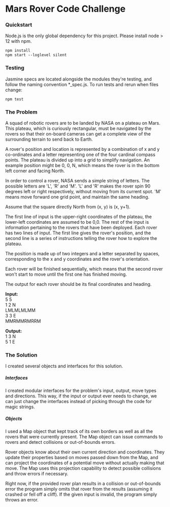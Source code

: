 # Mars Rover Code Challenge
### Quickstart
Node.js is the only global dependency for this project. Please install node > 12 with npm.

    npm install
    npm start --loglevel silent
### Testing
Jasmine specs are located alongside the modules they're testing, and follow the naming convention *_spec.js.
To run tests and rerun when files change:

    npm test
### The Problem
A squad of robotic rovers are to be landed by NASA on a plateau on Mars.
This plateau, which is curiously rectangular, must be navigated by the rovers
so that their on-board cameras can get a complete view of the surrounding
terrain to send back to Earth. 

A rover's position and location is represented by a combination of x and y
co-ordinates and a letter representing one of the four cardinal compass points.
The plateau is divided up into a grid to simplify navigation. An example position
might be 0, 0, N, which means the rover is in the bottom left corner and facing North. 

In order to control a rover, NASA sends a simple string of letters. The possible
letters are 'L', 'R' and 'M'. 'L' and 'R' makes the rover spin 90 degrees left
or right respectively, without moving from its current spot. 'M' means move
forward one grid point, and maintain the same heading. 

Assume that the square directly North from (x, y) is (x, y+1). 

The first line of input is the upper-right coordinates of the plateau, the
lower-left coordinates are assumed to be 0,0. The rest of the input is information
pertaining to the rovers that have been deployed. Each rover has two lines of
input. The first line gives the rover's position, and the second line is a series
of instructions telling the rover how to explore the plateau. 

The position is made up of two integers and a letter separated by spaces,
corresponding to the x and y coordinates and the rover's orientation. 

Each rover will be finished sequentially, which means that the second rover
won't start to move until the first one has finished moving. 

The output for each rover should be its final coordinates and heading. 

**Input:**  
5 5  
1 2 N  
LMLMLMLMM  
3 3 E  
MMRMMRMRRM

**Output:**  
1 3 N  
5 1 E

### The Solution

I created several objects and interfaces for this solution.

##### Interfaces

I created modular interfaces for the problem's input, output, move types and directions. This way, if the input or output ever needs to change, we can just change the interfaces instead of picking through the code for magic strings.

##### Objects

I used a Map object that kept track of its own borders as well as all the rovers that were currently present. The Map object can issue commands to rovers and detect collisions or out-of-bounds errors.

Rover objects know about their own current direction and coordinates. They update their properties based on moves passed down from the Map, and can project the coordinates of a potential move without actually making that move. The Map uses this projection capability to detect possible collisions and throw errors if necessary.

Right now, if the provided rover plan results in a collision or out-of-bounds error the program simply omits that rover from the results (assuming it crashed or fell off a cliff). If the given input is invalid, the program simply throws an error.
